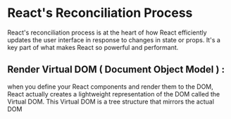 # React's Reconciliation Process 
React's reconciliation process is at the heart of how React efficiently updates the user interface in response to changes in state or props. It's a key part of what makes React so powerful and performant.
<br/>
## Render Virtual DOM ( Document Object Model ) : 
when you define your React components and render them to the DOM, React actually creates a lightweight representation of the DOM called the Virtual DOM. This Virtual DOM is a tree structure that mirrors the actual DOM
